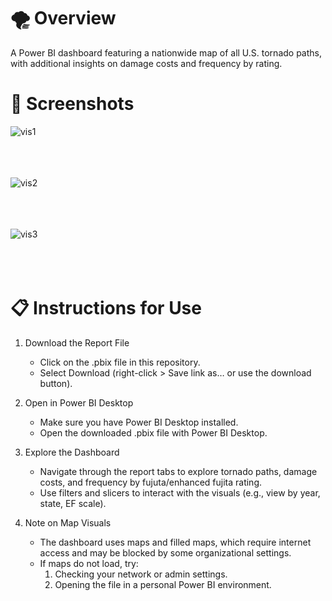 # 🌪️ Overview

A Power BI dashboard featuring a nationwide map of all U.S. tornado paths, with additional insights on damage costs and frequency by rating. 

# 📸 Screenshots

![vis1](https://github.com/user-attachments/assets/bf0243b0-f3b8-461b-9c78-f4a65da78d48)
<br><br><br><br>

![vis2](https://github.com/user-attachments/assets/029a8e34-390a-4f03-8940-3253f77e2868)
<br><br><br><br>

![vis3](https://github.com/user-attachments/assets/965379ee-cc51-4e7b-aef5-3f0c105d50e9)
<br><br><br><br>

# 📋 Instructions for Use

1. Download the Report File
    - Click on the .pbix file in this repository.
    - Select Download (right-click > Save link as… or use the download button).

2. Open in Power BI Desktop
    - Make sure you have Power BI Desktop installed.
    - Open the downloaded .pbix file with Power BI Desktop.

3. Explore the Dashboard
    - Navigate through the report tabs to explore tornado paths, damage costs, and frequency by fujuta/enhanced fujita rating.
    - Use filters and slicers to interact with the visuals (e.g., view by year, state, EF scale).

4. Note on Map Visuals
    - The dashboard uses maps and filled maps, which require internet access and may be blocked by some organizational settings.
    - If maps do not load, try:
        1. Checking your network or admin settings.
        2. Opening the file in a personal Power BI environment.
